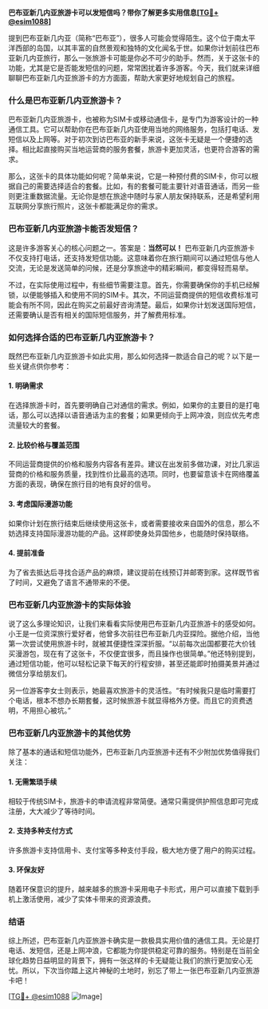 **巴布亚新几内亚旅游卡可以发短信吗？带你了解更多实用信息[[TG💪+ @esim1088](https://t.me/s/esim1088)]**

提到巴布亚新几内亚（简称“巴布亚”），很多人可能会觉得陌生。这个位于南太平洋西部的岛国，以其丰富的自然景观和独特的文化闻名于世。如果你计划前往巴布亚新几内亚旅行，那么一张旅游卡可能是你必不可少的助手。然而，关于这张卡的功能，尤其是它是否能发短信的问题，常常困扰着许多游客。今天，我们就来详细聊聊巴布亚新几内亚旅游卡的方方面面，帮助大家更好地规划自己的旅程。

### 什么是巴布亚新几内亚旅游卡？

巴布亚新几内亚旅游卡，也被称为SIM卡或移动通信卡，是专门为游客设计的一种通信工具。它可以帮助你在巴布亚新几内亚使用当地的网络服务，包括打电话、发短信以及上网等。对于初次到访巴布亚的新手来说，这张卡无疑是一个便捷的选择。相比起直接购买当地运营商的服务套餐，旅游卡更加灵活，也更符合游客的需求。

那么，这张卡的具体功能如何呢？简单来说，它是一种预付费的SIM卡，你可以根据自己的需要选择适合的套餐。比如，有的套餐可能主要针对语音通话，而另一些则更注重数据流量。无论你是想在旅途中随时与家人朋友保持联系，还是希望利用互联网分享旅行照片，这张卡都能满足你的需求。

### 巴布亚新几内亚旅游卡能否发短信？

这是许多游客关心的核心问题之一。答案是：**当然可以！** 巴布亚新几内亚旅游卡不仅支持打电话，还支持发短信功能。这意味着你在旅行期间可以通过短信与他人交流，无论是发送简单的问候，还是分享旅途中的精彩瞬间，都变得轻而易举。

不过，在实际使用过程中，有些细节需要注意。首先，你需要确保你的手机已经解锁，以便能够插入和使用不同的SIM卡。其次，不同运营商提供的短信收费标准可能会有所不同，因此在购买之前最好咨询清楚。最后，如果你计划发送国际短信，还需要确认是否有相关的国际短信服务，并了解费用标准。

### 如何选择合适的巴布亚新几内亚旅游卡？

既然巴布亚新几内亚旅游卡如此实用，那么如何选择一款适合自己的呢？以下是一些关键点供你参考：

#### 1. **明确需求**
   在选择旅游卡时，首先要明确自己对通信的需求。例如，如果你的主要目的是打电话，那么可以选择以语音通话为主的套餐；如果更倾向于上网冲浪，则应优先考虑流量较大的套餐。

#### 2. **比较价格与覆盖范围**
   不同运营商提供的价格和服务内容各有差异。建议在出发前多做功课，对比几家运营商的价格和服务质量，找到性价比最高的选项。同时，也要留意该卡在网络覆盖方面的表现，确保在旅行目的地有良好的信号。

#### 3. **考虑国际漫游功能**
   如果你计划在旅行结束后继续使用这张卡，或者需要接收来自国外的信息，那么不妨选择支持国际漫游功能的产品。这样即使身处异国他乡，也能随时保持联络。

#### 4. **提前准备**
   为了省去抵达后寻找合适产品的麻烦，建议提前在线预订并邮寄到家。这样既节省了时间，又避免了语言不通带来的不便。

### 巴布亚新几内亚旅游卡的实际体验

说了这么多理论知识，让我们来看看实际使用巴布亚新几内亚旅游卡的感受如何。小王是一位资深旅行爱好者，他曾多次前往巴布亚新几内亚探险。据他介绍，当他第一次尝试使用旅游卡时，就被其便捷性深深折服。“以前每次出国都要花大价钱买漫游包，现在有了这张卡，不仅便宜很多，而且操作也很简单。”他还特别提到，通过短信功能，他可以轻松记录下每天的行程安排，甚至还能即时拍摄美景并通过微信分享给朋友们。

另一位游客李女士则表示，她最喜欢旅游卡的灵活性。“有时候我只是临时需要打个电话，根本不想办长期套餐，这时候旅游卡就显得格外方便。而且它的资费透明，不用担心被坑。”

### 巴布亚新几内亚旅游卡的其他优势

除了基本的通话和短信功能外，巴布亚新几内亚旅游卡还有不少附加优势值得我们关注：

#### 1. **无需繁琐手续**
   相较于传统SIM卡，旅游卡的申请流程非常简便。通常只需提供护照信息即可完成注册，大大减少了等待时间。

#### 2. **支持多种支付方式**
   许多旅游卡支持信用卡、支付宝等多种支付手段，极大地方便了用户的购买过程。

#### 3. **环保友好**
   随着环保意识的提升，越来越多的旅游卡采用电子卡形式，用户可以直接下载到手机上激活使用，减少了实体卡带来的资源浪费。

### 结语

综上所述，巴布亚新几内亚旅游卡确实是一款极具实用价值的通信工具。无论是打电话、发短信，还是上网冲浪，它都能为你提供稳定可靠的服务。特别是在当前全球化趋势日益明显的背景下，拥有一张这样的卡无疑能让我们的旅行更加安心无忧。所以，下次当你踏上这片神秘的土地时，别忘了带上一张巴布亚新几内亚旅游卡吧！

[[TG💪+ @esim1088](https://t.me/s/esim1088) ![Image](https://i.postimg.cc/4NQfJmqS/Snipaste-2025-05-13-00-14-12.png)]